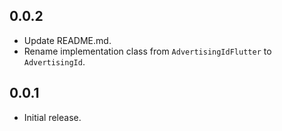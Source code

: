## 0.0.2
* Update README.md.
* Rename implementation class from `AdvertisingIdFlutter` to `AdvertisingId`.

## 0.0.1

* Initial release.
